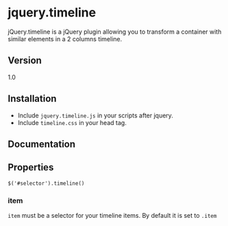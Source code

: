 jquery.timeline
===============

jQuery.timeline is a jQuery plugin allowing you to transform a container with similar elements in a 2 columns timeline.

Version
-
1.0

Installation
-
* Include ```jquery.timeline.js``` in your scripts after jquery.
* Include ```timeline.css``` in your head tag.

Documentation
-
## Properties

```$('#selector').timeline()```

### item
```item``` must be a selector for your timeline items. By default it is set to ```.item```
